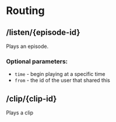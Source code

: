 

# Routing

## /listen/{episode-id}

Plays an episode.

### Optional parameters:

* `time` - begin playing at a specific time
* `from` - the id of the user that shared this

## /clip/{clip-id}

Plays a clip
